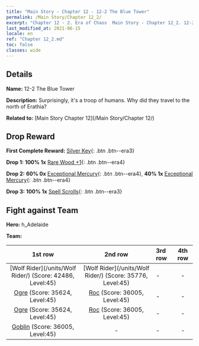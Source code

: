 ```yaml
---
title: "Main Story - Chapter 12 - 12-2 The Blue Tower"
permalink: /Main Story/Chapter 12_2/
excerpt: "Chapter 12 - 2. Era of Chaos  Main Story - Chapter 12_2. 12-2 The Blue Tower"
last_modified_at: 2021-06-15
locale: en
ref: "Chapter 12_2.md"
toc: false
classes: wide
---
```


## Details

 **Name:** 12-2 The Blue Tower

 **Description:** Surprisingly, it's a troop of humans. Why did they travel to the north of Erathia?

 **Related to:** [Main Story Chapter 12](/Main Story/Chapter 12/)

## Drop Reward

 **First Complete Reward:** [Silver Key](/Items/con_693/){: .btn .btn--era3}

 **Drop 1:** **100% 1x** [Rare Wood +1](/Items/mat_41/){: .btn .btn--era4}

 **Drop 2:** **60% 0x** [Exceptional Mercury](/Items/mat_35/){: .btn .btn--era4}, **40% 1x** [Exceptional Mercury](/Items/mat_35/){: .btn .btn--era4}

 **Drop 3:** **100% 1x** [Spell Scrolls](/Items/con_694/){: .btn .btn--era3}


## Fight against Team
 **Hero:** h_Adelaide

 **Team:**


  | 1st row | 2nd row | 3rd row | 4th row |
  |:----:|:----:|:----|:----:|
  | [Wolf Rider](/units/Wolf Rider/) (Score: 42486, Level:45)  | [Wolf Rider](/units/Wolf Rider/) (Score: 35776, Level:45)  | - | - |
  | [Ogre](/units/Ogre/) (Score: 35624, Level:45)  | [Roc](/units/Roc/) (Score: 36005, Level:45)  | - | - |
  | [Ogre](/units/Ogre/) (Score: 35624, Level:45)  | [Roc](/units/Roc/) (Score: 36005, Level:45)  | - | - |
  | [Goblin](/units/Goblin/) (Score: 36005, Level:45)  | - | - | - |


